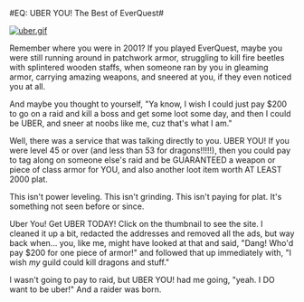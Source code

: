 #EQ: UBER YOU! The Best of EverQuest#

[![uber.gif](http://westkarana.com/wp-content/uploads/2008/02/uber.thumbnail.gif)](http://westkarana.com/wp-content/uploads/2008/02/uber.gif "uber.gif")

Remember where you were in 2001? If you played EverQuest, maybe you were still running around in patchwork armor, struggling to kill fire beetles with splintered wooden staffs, when someone ran by you in gleaming armor, carrying amazing weapons, and sneered at you, if they even noticed you at all.

And maybe you thought to yourself, "Ya know, I wish I could just pay $200 to go on a raid and kill a boss and get some loot some day, and then I could be UBER, and sneer at noobs like me, cuz that's what I am."

Well, there was a service that was talking directly to you. UBER YOU! If you were level 45 or over (and less than 53 for dragons!!!!!), then you could pay to tag along on someone else's raid and be GUARANTEED a weapon or piece of class armor for YOU, and also another loot item worth AT LEAST 2000 plat.

This isn't power leveling. This isn't grinding. This isn't paying for plat. It's something not seen before or since.

Uber You! Get UBER TODAY! Click on the thumbnail to see the site. I cleaned it up a bit, redacted the addresses and removed all the ads, but way back when... you, like me, might have looked at that and said, "Dang! Who'd pay $200 for one piece of armor!" and followed that up immediately with, "I wish *my* guild could kill dragons and stuff."

I wasn't going to pay to raid, but UBER YOU! had me going, "yeah. I DO want to be uber!" And a raider was born.


